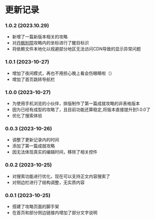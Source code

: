 # 更新记录

### 1.0.2 (2023.10.29)

* 新增了一篇新版本相关的攻略
* 对[丹枫别院](/content/achievement/danfeng_search.md)攻略内的坐标进行了醒目标识
* 将依赖文件本地化以规避部分地区无法访问CDN导致的显示异常问题

### 1.0.1 (2023-10-27)

* 增加了夜间模式，再也不用担心晚上看会伤眼睛啦（）
* 增加了首页跳转导航栏

### 1.0.0 (2023-10-27)

* 为使用手机浏览的小伙伴，排版制作了第一篇成就攻略的非表格版本
* 因为已经有成型的攻略了，且目前功能还算稳定,将版本直接提升到1.0.0了
* 优化了搜索体验

### 0.0.3 (2023-10-26)

*  调整了更新记录内的时间
*  添加了第一篇成就攻略
*  因无法体现真实的编辑时间，移除了相关控件

### 0.0.2 (2023-10-25)
*  对搜索功能进行优化，现在可以支持正文内容搜索了
*  对侧边栏进行了结构调整，无实质内容

### 0.0.1 (2023-10-25)
* 搭建了攻略页面的脚手架
* 在首页和部分侧边链接内增加了部分文字说明
